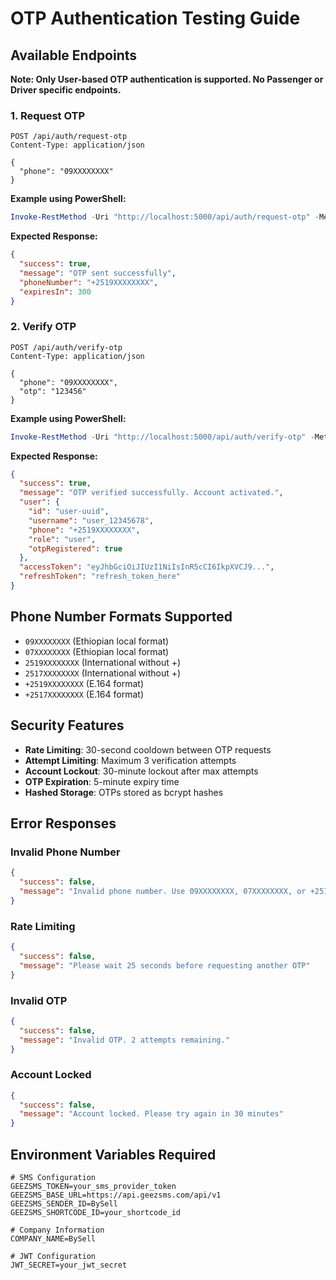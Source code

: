 # OTP Authentication Testing Guide

## Available Endpoints

**Note: Only User-based OTP authentication is supported. No Passenger or Driver specific endpoints.**

### 1. Request OTP
```http
POST /api/auth/request-otp
Content-Type: application/json

{
  "phone": "09XXXXXXXX"
}
```

**Example using PowerShell:**
```powershell
Invoke-RestMethod -Uri "http://localhost:5000/api/auth/request-otp" -Method POST -ContentType "application/json" -Body '{"phone": "0912345678"}'
```

**Expected Response:**
```json
{
  "success": true,
  "message": "OTP sent successfully",
  "phoneNumber": "+2519XXXXXXXX",
  "expiresIn": 300
}
```

### 2. Verify OTP
```http
POST /api/auth/verify-otp
Content-Type: application/json

{
  "phone": "09XXXXXXXX",
  "otp": "123456"
}
```

**Example using PowerShell:**
```powershell
Invoke-RestMethod -Uri "http://localhost:5000/api/auth/verify-otp" -Method POST -ContentType "application/json" -Body '{"phone": "0912345678", "otp": "123456"}'
```

**Expected Response:**
```json
{
  "success": true,
  "message": "OTP verified successfully. Account activated.",
  "user": {
    "id": "user-uuid",
    "username": "user_12345678",
    "phone": "+2519XXXXXXXX",
    "role": "user",
    "otpRegistered": true
  },
  "accessToken": "eyJhbGciOiJIUzI1NiIsInR5cCI6IkpXVCJ9...",
  "refreshToken": "refresh_token_here"
}
```

## Phone Number Formats Supported

- `09XXXXXXXX` (Ethiopian local format)
- `07XXXXXXXX` (Ethiopian local format)
- `2519XXXXXXXX` (International without +)
- `2517XXXXXXXX` (International without +)
- `+2519XXXXXXXX` (E.164 format)
- `+2517XXXXXXXX` (E.164 format)

## Security Features

- **Rate Limiting**: 30-second cooldown between OTP requests
- **Attempt Limiting**: Maximum 3 verification attempts
- **Account Lockout**: 30-minute lockout after max attempts
- **OTP Expiration**: 5-minute expiry time
- **Hashed Storage**: OTPs stored as bcrypt hashes

## Error Responses

### Invalid Phone Number
```json
{
  "success": false,
  "message": "Invalid phone number. Use 09XXXXXXXX, 07XXXXXXXX, or +2519XXXXXXXX"
}
```

### Rate Limiting
```json
{
  "success": false,
  "message": "Please wait 25 seconds before requesting another OTP"
}
```

### Invalid OTP
```json
{
  "success": false,
  "message": "Invalid OTP. 2 attempts remaining."
}
```

### Account Locked
```json
{
  "success": false,
  "message": "Account locked. Please try again in 30 minutes"
}
```

## Environment Variables Required

```env
# SMS Configuration
GEEZSMS_TOKEN=your_sms_provider_token
GEEZSMS_BASE_URL=https://api.geezsms.com/api/v1
GEEZSMS_SENDER_ID=BySell
GEEZSMS_SHORTCODE_ID=your_shortcode_id

# Company Information
COMPANY_NAME=BySell

# JWT Configuration
JWT_SECRET=your_jwt_secret
```
